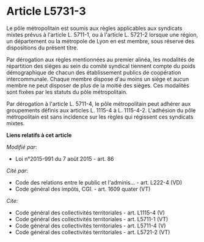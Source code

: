 # Article L5731-3

Le pôle métropolitain est soumis aux règles applicables aux syndicats mixtes prévus à l'article L. 5711-1, ou à l'article L.
5721-2 lorsque une région, un département ou la métropole de Lyon en est membre, sous réserve des dispositions du présent
titre. 

Par dérogation aux règles mentionnées au premier alinéa, les modalités de répartition des sièges au sein du comité syndical
tiennent compte du poids démographique de chacun des établissement publics de coopération intercommunale. Chaque membre
dispose d'au moins un siège et aucun membre ne peut disposer de plus de la moitié des sièges. Ces modalités sont fixées par
les statuts du pôle métropolitain. 

Par dérogation à l'article L. 5711-4, le pôle métropolitain peut adhérer aux groupements définis aux articles L. 1115-4 à L.
1115-4-2. L'adhésion du pôle métropolitain est sans incidence sur les règles qui régissent ces syndicats mixtes.

**Liens relatifs à cet article**

_Modifié par_:

  - Loi n°2015-991 du 7 août 2015 - art. 86

_Cité par_:

  - Code des relations entre le public et l'adminis... - art. L222-4 (VD)
  - Code général des impôts, CGI. - art. 1609 quater (VT)

_Cite_:

  - Code général des collectivités territoriales - art. L1115-4 (V)
  - Code général des collectivités territoriales - art. L5711-1 (VT)
  - Code général des collectivités territoriales - art. L5711-4 (V)
  - Code général des collectivités territoriales - art. L5721-2 (VT)
